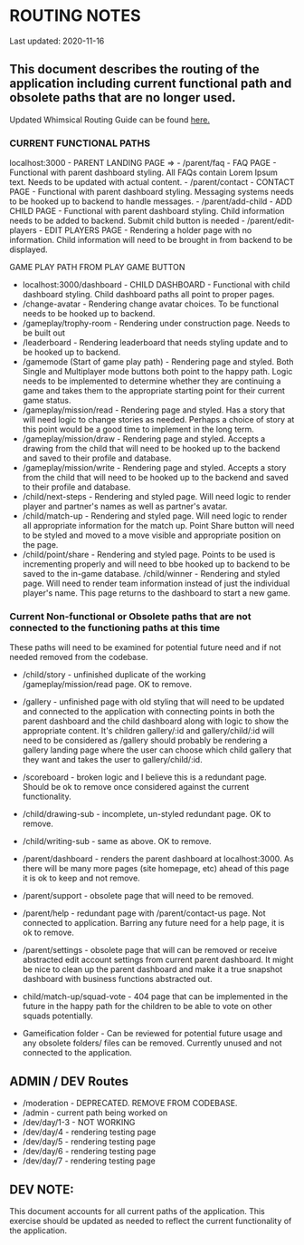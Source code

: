 # ROUTING NOTES
Last updated: 2020-11-16

## This document describes the routing of the application including current functional path and obsolete paths that are no longer used. 

Updated Whimsical Routing Guide can be found [here.](https://whimsical.com/scribble-stadium-site-flow-XDLc5WXBQYfbWdb2C4NTRa)

### CURRENT FUNCTIONAL PATHS

localhost:3000 - PARENT LANDING PAGE =>
    - /parent/faq  - FAQ PAGE - Functional with parent dashboard styling. All FAQs contain Lorem Ipsum text.
    Needs to be updated with actual content.
    - /parent/contact - CONTACT PAGE - Functional with parent dashboard styling. 
    Messaging systems needs to be hooked up to backend to handle messages.
    - /parent/add-child - ADD CHILD PAGE - Functional with parent dashboard styling. 
    Child information needs to be added to backend. Submit child button is needed
    - /parent/edit-players - EDIT PLAYERS PAGE - Rendering a holder page with no information. 
    Child information will need to be brought in from backend to be displayed.

GAME PLAY PATH FROM PLAY GAME BUTTON
- localhost:3000/dashboard - CHILD DASHBOARD - Functional with child dashboard styling. Child dashboard paths all point to proper pages.
- /change-avatar - Rendering change avatar choices. To be functional needs to be hooked up to backend.
- /gameplay/trophy-room - Rendering under construction page. Needs to be built out
- /leaderboard - Rendering leaderboard that needs styling update and to be hooked up to backend.
- /gamemode (Start of game play path) - Rendering page and styled. Both Single and Multiplayer mode buttons both point to the happy path. Logic needs to be implemented to determine whether they are continuing a game and takes them to the appropriate starting point for their current game status.
- /gameplay/mission/read - Rendering page and styled. Has a story that will need logic to change stories as needed. Perhaps a choice of story at this point would be a good time to implement in the long term. 
- /gameplay/mission/draw - Rendering page and styled. Accepts a drawing from the child that will need to be hooked up to the backend and saved to their profile and database.
- /gameplay/mission/write - Rendering page and styled. Accepts a story from the child that will need to be hooked up to the backend and saved to their profile and database.
- /child/next-steps - Rendering and styled page. Will need logic to render player and partner's names as well as partner's avatar.
- /child/match-up - Rendering and styled page. Will need logic to render all appropriate information for the match up. Point Share button will need to be styled and moved to a move visible and appropriate position on the page. 
- /child/point/share - Rendering and styled page. Points to be used is incrementing properly and will need to bbe hooked up to backend to be saved to the in-game database.
/child/winner - Rendering and styled page. Will need to render team information instead of just the individual player's name. This page returns to the dashboard to start a new game. 

### Current Non-functional or Obsolete paths that are not connected to the functioning paths at this time
These paths will need to be examined for potential future need and if not needed removed from the codebase. 

- /child/story - unfinished duplicate of the working /gameplay/mission/read page. OK to remove.

- /gallery - unfinished page with old styling that will need to be updated and connected to the application with connecting points in both the parent dashboard and the child dashboard along with logic to show the appropriate content. It's children gallery/:id and gallery/child/:id will need to be considered as /gallery should probably be rendering a gallery landing page where the user can choose which child gallery that they want and takes the user to gallery/child/:id. 

- /scoreboard - broken logic and I believe this is a redundant page. Should be ok to remove once considered against the current functionality.

- /child/drawing-sub - incomplete, un-styled redundant page. OK to remove.

- /child/writing-sub - same as above. OK to remove.

- /parent/dashboard - renders the parent dashboard at localhost:3000. As there will be many more pages (site homepage, etc) ahead of this page it is ok to keep and not remove. 

- /parent/support - obsolete page that will need to be removed.

- /parent/help - redundant page with /parent/contact-us page. Not connected to application. Barring any future need for a help page, it is ok to remove.

- /parent/settings - obsolete page that will can be removed or receive abstracted edit account settings from current parent dashboard. It might be nice to clean up the parent dashboard and make it a true snapshot dashboard with business functions abstracted out.

- child/match-up/squad-vote - 404 page that can be implemented in the future in the happy path for the children to be able to vote on other squads potentially. 

- Gameification folder - Can be reviewed for potential future usage and any obsolete folders/ files can be removed. Currently unused and not connected to the application. 

## ADMIN / DEV Routes

- /moderation - DEPRECATED. REMOVE FROM CODEBASE.
- /admin - current path being worked on
- /dev/day/1-3 - NOT WORKING 
- /dev/day/4 - rendering testing page
- /dev/day/5 - rendering testing page
- /dev/day/6 - rendering testing page
- /dev/day/7 - rendering testing page

## DEV NOTE:

This document accounts for all current paths of the application. This exercise should be updated as needed to reflect the current functionality of the application.











